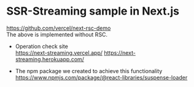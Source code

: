 # SSR-Streaming sample in Next.js

https://github.com/vercel/next-rsc-demo  
The above is implemented without RSC.

- Operation check site  
  <https://next-streaming.vercel.app/>
  <https://next-streaming.herokuapp.com/>

- The npm package we created to achieve this functionality  
  <https://www.npmjs.com/package/@react-libraries/suspense-loader>
